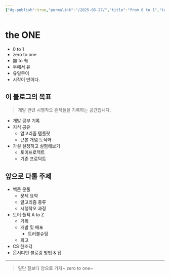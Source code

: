 ```yaml
---
{"dg-publish":true,"permalink":"/2025-05-27/","title":"from 0 to 1","tags":["소개"],"noteIcon":"3","created":"2025-06-09T19:19:03.101+09:00","updated":"2025-06-09T19:57:31.376+09:00"}
---
```


# the ONE
- 0 to 1
- zero to one
- 無 to 有
- 무에서 유
- 유일무이
- 시작이 반이다.

## 이 블로그의 목표
> 개발 관련 시행착오 흔적들을 기록하는 공간입니다.

- 개발 공부 기록
- 지식 공유
	- 알고리즘 템플릿
	- 근본 개념 도식화
- 가설 설정하고 실험해보기
	- 토이프로젝트
	- 기존 프로덕트

## 앞으로 다룰 주제

- 백준 문풀
	- 문제 요약
	- 알고리즘 종류
	- 시행착오 과정
- 토이 플젝 A to Z
	- 기획
	- 개발 및 배포
		- 트러블슈팅
	- 회고
- CS 한조각
- 옵시디언 블로깅 방법 & 팁

---

> 일단 질보다 양으로 가자~ zero to one~
